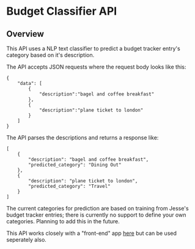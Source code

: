 # Budget Classifier API

## Overview

This API uses a NLP text classifier to predict a budget tracker entry's category based on it's description.

The API accepts JSON requests where the request body looks like this:

```
{
	"data": [
		{
			"description":"bagel and coffee breakfast"
		},
		{
			"description":"plane ticket to london"
		}
	]
}
```

The API parses the descriptions and returns a response like: 

```
[
    {
        "description": "bagel and coffee breakfast",
        "predicted_category": "Dining Out"
    },
    {
        "description": "plane ticket to london",
        "predicted_category": "Travel"
    }
]
```

The current categories for prediction are based on training from Jesse's budget tracker entries; there is currently no support to define your own categories.  Planning to add this in the future.

This API works closely with a "front-end" app [here](https://github.com/jginsberg3/budget-classifier-webapp) but can be used seperately also.
